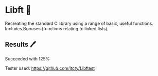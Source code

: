 # Libft :book:  
Recreating the standard C library using a range of basic, useful functions.  
Includes Bonuses (functions relating to linked lists). 
## Results :pen:  
Succeeded with 125% 
  
    
      
      
Tester used: https://github.com/jtoty/Libftest
